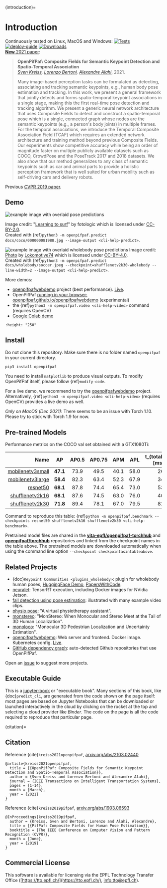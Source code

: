 (introduction)=
# Introduction

Continuously tested on Linux, MacOS and Windows:
[![Tests](https://github.com/vita-epfl/openpifpaf/workflows/Tests/badge.svg?branch=main)](https://github.com/vita-epfl/openpifpaf/actions?query=workflow%3ATests)
[![deploy-guide](https://github.com/vita-epfl/openpifpaf/workflows/deploy-guide/badge.svg)](https://github.com/vita-epfl/openpifpaf/actions?query=workflow%3Adeploy-guide)
[![Downloads](https://pepy.tech/badge/openpifpaf)](https://pepy.tech/project/openpifpaf)
<br />
[__New__ 2021 paper](https://arxiv.org/abs/2103.02440):

> __OpenPifPaf: Composite Fields for Semantic Keypoint Detection and Spatio-Temporal Association__<br />
> _[Sven Kreiss](https://www.svenkreiss.com), [Lorenzo Bertoni](https://scholar.google.com/citations?user=f-4YHeMAAAAJ&hl=en), [Alexandre Alahi](https://scholar.google.com/citations?user=UIhXQ64AAAAJ&hl=en)_, 2021.
>
> Many image-based perception tasks can be formulated as detecting, associating
> and tracking semantic keypoints, e.g., human body pose estimation and tracking.
> In this work, we present a general framework that jointly detects and forms
> spatio-temporal keypoint associations in a single stage, making this the first
> real-time pose detection and tracking algorithm. We present a generic neural
> network architecture that uses Composite Fields to detect and construct a
> spatio-temporal pose which is a single, connected graph whose nodes are the
> semantic keypoints (e.g., a person's body joints) in multiple frames. For the
> temporal associations, we introduce the Temporal Composite Association Field
> (TCAF) which requires an extended network architecture and training method
> beyond previous Composite Fields. Our experiments show competitive accuracy
> while being an order of magnitude faster on multiple publicly available datasets
> such as COCO, CrowdPose and the PoseTrack 2017 and 2018 datasets. We also show
> that our method generalizes to any class of semantic keypoints such as car and
> animal parts to provide a holistic perception framework that is well suited for
> urban mobility such as self-driving cars and delivery robots.

Previous [CVPR 2019 paper](http://openaccess.thecvf.com/content_CVPR_2019/html/Kreiss_PifPaf_Composite_Fields_for_Human_Pose_Estimation_CVPR_2019_paper.html).


## Demo

![example image with overlaid pose predictions](../docs/coco/000000081988.jpg.predictions.jpeg)

Image credit: "[Learning to surf](https://www.flickr.com/photos/fotologic/6038911779/in/photostream/)" by fotologic which is licensed under [CC-BY-2.0].<br />
Created with
{ref}`python3 -m openpifpaf.predict docs/coco/000000081988.jpg --image-output <cli-help-predict>`.

![example image with overlaid wholebody pose predictions](https://raw.githubusercontent.com/vita-epfl/openpifpaf/main/docs/soccer.jpeg.predictions.jpeg)
Image credit: [Photo](https://de.wikipedia.org/wiki/Kamil_Vacek#/media/Datei:Kamil_Vacek_20200627.jpg) by [Lokomotive74](https://commons.wikimedia.org/wiki/User:Lokomotive74) which is licensed under [CC-BY-4.0](https://creativecommons.org/licenses/by/4.0/).<br />
Created with
{ref}`python3 -m openpifpaf.predict docs/wholebody/soccer.jpeg --checkpoint=shufflenetv2k30-wholebody --line-width=2 --image-output <cli-help-predict>`.

More demos:
* [openpifpafwebdemo](https://github.com/openpifpaf/openpifpafwebdemo) project (best performance). [Live](https://vitademo.epfl.ch).
* OpenPifPaf [running in your browser: openpifpaf.github.io/openpifpafwebdemo](https://openpifpaf.github.io/openpifpafwebdemo/) (experimental)
* the {ref}`python3 -m openpifpaf.video <cli-help-video>` command (requires OpenCV)
* [Google Colab demo](https://colab.research.google.com/drive/1H8T4ZE6wc0A9xJE4oGnhgHpUpAH5HL7W)

```{image} ../docs/wave3.gif
:height: "250"
```


## Install

Do not clone this repository.
Make sure there is no folder named `openpifpaf` in your current directory.

```sh
pip3 install openpifpaf
```

You need to install `matplotlib` to produce visual outputs.
To modify OpenPifPaf itself, please follow {ref}`modify-code`.

For a live demo, we recommend to try the
[openpifpafwebdemo](https://github.com/openpifpaf/openpifpafwebdemo) project.
Alternatively, {ref}`python3 -m openpifpaf.video <cli-help-video>` (requires OpenCV)
provides a live demo as well.

_Only on MacOS (Dec 2021)_: There seems to be an issue with Torch 1.10. Please try
to stick with Torch 1.9 for now.


## Pre-trained Models

Performance metrics on the COCO val set obtained with a GTX1080Ti:

| Name               | AP       | AP0.5    | AP0.75   | APM      | APL      | t_{total} [ms] | t_{NN} [ms] | t_{dec} [ms] |     size |
|-------------------:|:--------:|:--------:|:--------:|:--------:|:--------:|---------------:|------------:|-------------:|---------:|
| [mobilenetv3small] | __47.1__ | 73.9     | 49.5     | 40.1     | 58.0     | 26             | 9           | 14           |    5.8MB |
| [mobilenetv3large] | __58.4__ | 82.3     | 63.4     | 52.3     | 67.9     | 34             | 19          | 12           |   15.0MB |
| [resnet50]         | __68.1__ | 87.8     | 74.4     | 65.4     | 73.0     | 53             | 38          | 12           |   97.4MB |
| [shufflenetv2k16]  | __68.1__ | 87.6     | 74.5     | 63.0     | 76.0     | 40             | 28          | 10           |   38.9MB |
| [shufflenetv2k30]  | __71.8__ | 89.4     | 78.1     | 67.0     | 79.5     | 81             | 71          | 8            |  115.0MB |

[mobilenetv3large]: https://github.com/openpifpaf/torchhub/releases/download/v0.13/mobilenetv3large-210820-184901-cocokp-slurm725985-edge513-o10s-6c76cbfb.pkl
[mobilenetv3small]: https://github.com/openpifpaf/torchhub/releases/download/v0.13/mobilenetv3small-210822-213409-cocokp-slurm726252-edge513-o10s-803b24ae.pkl
[resnet50]: https://github.com/openpifpaf/torchhub/releases/download/v0.13/resnet50-210830-150728-cocokp-slurm728641-edge513-o10s-ecd30da4.pkl
[shufflenetv2k16]: https://github.com/openpifpaf/torchhub/releases/download/v0.13/shufflenetv2k16-210820-232500-cocokp-slurm726069-edge513-o10s-7189450a.pkl
[shufflenetv2k30]: https://github.com/openpifpaf/torchhub/releases/download/v0.13/shufflenetv2k30-210821-003923-cocokp-slurm726072-edge513-o10s-5fe1c400.pkl

Command to reproduce this table: {ref}`python -m openpifpaf.benchmark --checkpoints resnet50 shufflenetv2k16 shufflenetv2k30 <cli-help-benchmark>`.

Pretrained model files are shared in the __[vita-epfl/openpifpaf-torchhub](https://github.com/vita-epfl/openpifpaf-torchhub/releases)__ and __[openpifpaf/torchhub](https://github.com/openpifpaf/torchhub/releases)__
repositories and linked from the checkpoint names in the table above.
The pretrained models are downloaded automatically when
using the command line option `--checkpoint checkpointasintableabove`.


## Related Projects

* {doc}`Keypoint Communities <plugins_wholebody>`: plugin for wholebody human poses, [HuggingFace Demo](https://huggingface.co/spaces/akhaliq/Keypoint_Communities), [PapersWithCode](https://paperswithcode.com/paper/keypoint-communities).
* [neuralet](https://neuralet.com/article/pose-estimation-on-nvidia-jetson-platforms-using-openpifpaf/): TensorRT execution, including Docker images for NVidia Jetson.
* [fall detection using pose estimation](https://towardsdatascience.com/fall-detection-using-pose-estimation-a8f7fd77081d): illustrated with many example video clips.
* [physio pose](https://medium.com/@_samkitjain/physio-pose-a-virtual-physiotherapy-assistant-7d1c17db3159): "A virtual physiotherapy assistant".
* [monstereo](https://github.com/vita-epfl/monstereo): "MonStereo: When Monocular and Stereo Meet at the Tail of 3D Human Localization".
* [monoloco](https://github.com/vita-epfl/monoloco): "Monocular 3D Pedestrian Localization and Uncertainty Estimation".
* [openpifpafwebdemo](https://github.com/openpifpaf/openpifpafwebdemo): Web server and frontend. Docker image. Kubernetes config. [Live](https://vitademo.epfl.ch).
* [GitHub dependency graph](https://github.com/vita-epfl/openpifpaf/network/dependents): auto-detected Github repositories that use OpenPifPaf.

Open an [issue](https://github.com/vita-epfl/openpifpaf/issues) to suggest more projects.


## Executable Guide

This is a [jupyter-book](https://jupyterbook.org/intro.html) or "executable book".
Many sections of this book, like {doc}`predict_cli`, are generated from the code
shown on the page itself:
most pages are based on Jupyter Notebooks
that can be downloaded or launched interactively in the cloud by clicking on the rocket
at the top and selecting a cloud provider like _Binder_.
The code on the page is all the code required to reproduce that particular page.


(citation)=
## Citation

Reference {cite}`kreiss2021openpifpaf`,
[arxiv.org/abs/2103.02440](https://arxiv.org/abs/2103.02440)
```
@article{kreiss2021openpifpaf,
  title = {{OpenPifPaf: Composite Fields for Semantic Keypoint Detection and Spatio-Temporal Association}},
  author = {Sven Kreiss and Lorenzo Bertoni and Alexandre Alahi},
  journal = {IEEE Transactions on Intelligent Transportation Systems},
  pages = {1-14},
  month = {March},
  year = {2021}
}
```

Reference {cite}`kreiss2019pifpaf`,
[arxiv.org/abs/1903.06593](https://arxiv.org/abs/1903.06593)
```
@InProceedings{kreiss2019pifpaf,
  author = {Kreiss, Sven and Bertoni, Lorenzo and Alahi, Alexandre},
  title = {{PifPaf: Composite Fields for Human Pose Estimation}},
  booktitle = {The IEEE Conference on Computer Vision and Pattern Recognition (CVPR)},
  month = {June},
  year = {2019}
}
```

[CC-BY-2.0]: https://creativecommons.org/licenses/by/2.0/


## Commercial License

This software is available for licensing via the EPFL Technology Transfer
Office ([https://tto.epfl.ch/](https://tto.epfl.ch/), [info.tto@epfl.ch](mailto:info.tto@epfl.ch)).
